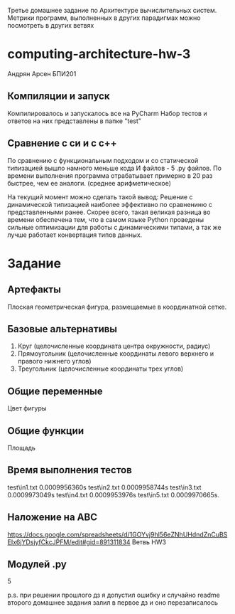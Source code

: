 Третье домашнее задание по Архитектуре вычислительных систем.   
Метрики программ, выполненных в других парадигмах можно посмотреть в других ветвях

# computing-architecture-hw-3
Андрян Арсен БПИ201

## Компиляции и запуск
Компилировалось и запускалось все на PyCharm
Набор тестов и ответов на них представлены в папке "test"

## Сравнение с си и с c++
По сравнению с функциональным подходом и со статической типизацией вышло намного меньше кода
И файлов - 5 .py файлов. 
По времени выполнения программа отрабатывает примерно в 20 раз быстрее, чем ее аналоги. (среднее арифметическое) 

На текущий момент можно сделать такой вывод:
Решение с динамической типизацией наиболее эффективно по сравнениню с представленными ранее. Скорее всего, такая великая разница во времени обеспечена тем, 
что в самом языке Python проведены сильные оптимизации для работы с динамическими типами, а так же лучше работает конвертация типов данных.
# Задание

## Артефакты
Плоская геометрическая фигура, размещаемые в координатной сетке.

## Базовые альтернативы 

1. Круг (целочисленные 
координата центра 
окружности, радиус)
2. Прямоугольник (целочисленные координаты левого верхнего и правого нижнего углов)
3. Треугольник (целочисленные координаты трех углов)

## Общие переменные 
Цвет фигуры

## Общие функции
Площадь 

## Время выполнения тестов
test\in1.txt 0.0009956360s
test\in2.txt 0.0009958744s
test\in3.txt 0.0009973049s
test\in4.txt 0.0009953976s
test\in5.txt 0.0009970665s.

## Наложение на АВС
https://docs.google.com/spreadsheets/d/1GOYvj9hl56eZNhUHdndZnCuBSEIx6jYDsjyfCkcJPFM/edit#gid=891311834
Ветвь HW3

## Модулей .py
5

p.s. при решении прошлого дз я допустил ошибку и случайно readme второго домашнее задания залил в первое дз и оно перезаписалось
